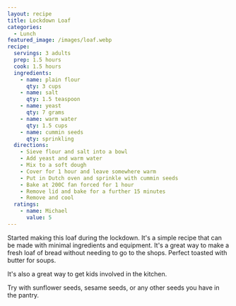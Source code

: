 ```yaml
---
layout: recipe
title: Lockdown Loaf
categories:
  - Lunch
featured_image: /images/loaf.webp
recipe:
  servings: 3 adults
  prep: 1.5 hours
  cook: 1.5 hours
  ingredients:
    - name: plain flour
      qty: 3 cups
    - name: salt
      qty: 1.5 teaspoon
    - name: yeast
      qty: 7 grams
    - name: warm water
      qty: 1.5 cups
    - name: cummin seeds
      qty: sprinkling
  directions:
    - Sieve flour and salt into a bowl
    - Add yeast and warm water
    - Mix to a soft dough
    - Cover for 1 hour and leave somewhere warm
    - Put in Dutch oven and sprinkle with cummin seeds
    - Bake at 200C fan forced for 1 hour
    - Remove lid and bake for a further 15 minutes
    - Remove and cool
  ratings:
    - name: Michael
      value: 5
---
```


Started making this loaf during the lockdown. It's a simple recipe that can be made with minimal ingredients and equipment.
It's a great way to make a fresh loaf of bread without needing to go to the shops. Perfect toasted with butter for soups.

It's also a great way to get kids involved in the kitchen.

Try with sunflower seeds, sesame seeds, or any other seeds you have in the pantry. 

